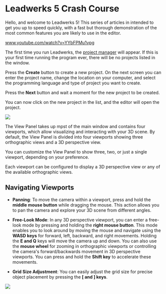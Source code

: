 # Leadwerks 5 Crash Course

Hello, and welcome to Leadwerks 5! This series of articles in intended to get you up to speed quickly, with a fast but thorough demonstration of the most common features you are likely to use in the editor.

www.youtube.com/watch?v=YYbFPMu1vpg

The first time you run Leadwerks, the [project manager](projectmanager.md) will appear. If this is your first time running the program ever, there will be no projects listed in the window.

Press the **Create** button to create a new project. On the next screen you can enter the project name, change the location on your computer, and select the programming language and type of project you want to create.

Press the **Next** button and wait a moment for the new project to be created.

You can now click on the new project in the list, and the editor will open the project.

![](https://github.com/UltraEngine/Documentation/blob/master/Images/newproject.gif?raw=true)

The View Panel takes up mpst of the main window and contains four viewports, which allow visualizing and interacting with your 3D scene. By default, the View Panel is divided into four viewports showing three orthographic views and a 3D perspective view.

You can customize the View Panel to show three, two, or just a single viewport, depending on your preference.

Each viewport can be configured to display a 3D perspective view or any of the available orthographic views.

## Navigating Viewports

- **Panning**: To move the camera within a viewport, press and hold the **middle mouse button** while dragging the mouse. This action allows you to pan the camera and explore your 3D scene from different angles.

- **Free-Look Mode**: In any 3D perspective viewport, you can enter a free-look mode by pressing and holding the **right mouse button**. This mode enables you to look around by moving the mouse and navigate using the **WASD keys** for forward, left, backward, and right movements. Holding the **E and Q** keys will move the camera up and down. You can also use the **mouse wheel** for zooming in orthographic viewports or controlling the camera's forward/backwards movement in 3D perspective viewports. You can press and hold the **Shift key** to accelerate these movements.

- **Grid Size Adjustment**: You can easily adjust the grid size for precise object placement by pressing the **[ and ] keys**.

![](https://github.com/UltraEngine/Documentation/blob/master/Images/viewportnavigation.gif?raw=true)
